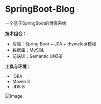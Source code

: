 # SpringBoot-Blog
一个基于SpringBoot的博客系统

**技术组合：**

*  后端：Spring Boot + JPA + thymeleaf模板
*  数据库：MySQL
*  前端UI：Semantic UI框架

**工具与环境：**

*  IDEA
*  Maven 3
*  JDK 8

![image](https://user-images.githubusercontent.com/86138808/138419031-9b8ca9a4-8f94-4230-8a02-a348633bc641.png)
